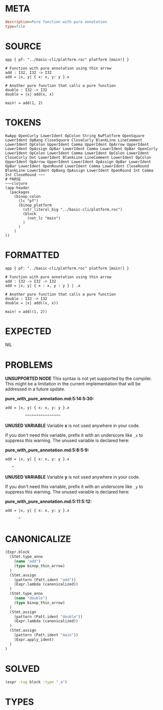 # META
~~~ini
description=Pure function with pure annotation
type=file
~~~
# SOURCE
~~~roc
app { pf: "../basic-cli/platform.roc" platform [main!] }

# Function with pure annotation using thin arrow
add : I32, I32 -> I32
add = |x, y| { x: x, y: y }.x

# Another pure function that calls a pure function
double : I32 -> I32
double = |x| add(x, x)

main! = add(1, 2)
~~~
# TOKENS
~~~text
KwApp OpenCurly LowerIdent OpColon String KwPlatform OpenSquare LowerIdent OpBang CloseSquare CloseCurly BlankLine LineComment LowerIdent OpColon UpperIdent Comma UpperIdent OpArrow UpperIdent LowerIdent OpAssign OpBar LowerIdent Comma LowerIdent OpBar OpenCurly LowerIdent OpColon LowerIdent Comma LowerIdent OpColon LowerIdent CloseCurly Dot LowerIdent BlankLine LineComment LowerIdent OpColon UpperIdent OpArrow UpperIdent LowerIdent OpAssign OpBar LowerIdent OpBar LowerIdent OpenRound LowerIdent Comma LowerIdent CloseRound BlankLine LowerIdent OpBang OpAssign LowerIdent OpenRound Int Comma Int CloseRound ~~~
# PARSE
~~~clojure
(app-header
  (packages
    (binop_colon
      (lc "pf")
      (binop_platform
        (str_literal_big "../basic-cli/platform.roc")
        (block
          (not_lc "main")
        )
      )
    )
))
~~~
# FORMATTED
~~~roc
app { pf: "../basic-cli/platform.roc" platform [main!] }

# Function with pure annotation using thin arrow
add : I32 -> I32 -> I32
add = |x, y| { x : x, y : y } | .x

# Another pure function that calls a pure function
double : I32 -> I32
double = |x| add((x, x))

main! = add((1, 2))
~~~
# EXPECTED
NIL
# PROBLEMS
**UNSUPPORTED NODE**
This syntax is not yet supported by the compiler.
This might be a limitation in the current implementation that will be addressed in a future update.

**pure_with_pure_annotation.md:5:14:5:30:**
```roc
add = |x, y| { x: x, y: y }.x
```
             ^^^^^^^^^^^^^^^^


**UNUSED VARIABLE**
Variable **x** is not used anywhere in your code.

If you don't need this variable, prefix it with an underscore like `_x` to suppress this warning.
The unused variable is declared here:

**pure_with_pure_annotation.md:5:8:5:9:**
```roc
add = |x, y| { x: x, y: y }.x
```
       ^


**UNUSED VARIABLE**
Variable **y** is not used anywhere in your code.

If you don't need this variable, prefix it with an underscore like `_y` to suppress this warning.
The unused variable is declared here:

**pure_with_pure_annotation.md:5:11:5:12:**
```roc
add = |x, y| { x: x, y: y }.x
```
          ^


# CANONICALIZE
~~~clojure
(Expr.block
  (Stmt.type_anno
    (name "add")
    (type binop_thin_arrow)
  )
  (Stmt.assign
    (pattern (Patt.ident "add"))
    (Expr.lambda (canonicalized))
  )
  (Stmt.type_anno
    (name "double")
    (type binop_thin_arrow)
  )
  (Stmt.assign
    (pattern (Patt.ident "double"))
    (Expr.lambda (canonicalized))
  )
  (Stmt.assign
    (pattern (Patt.ident "main"))
    (Expr.apply_ident)
  )
)
~~~
# SOLVED
~~~clojure
(expr :tag block :type "_a")
~~~
# TYPES
~~~roc
~~~
